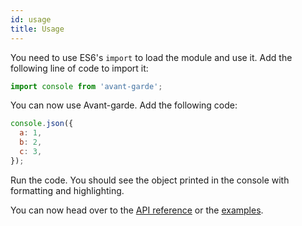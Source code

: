 ```yaml
---
id: usage
title: Usage
---
```


You need to use ES6's `import` to load the module and use it. Add the following line of code to import it:

```javascript
import console from 'avant-garde';
```

You can now use Avant-garde. Add the following code:

```javascript
console.json({
  a: 1,
  b: 2,
  c: 3,
});
```

Run the code. You should see the object printed in the console with formatting and highlighting.

You can now head over to the [API reference](/docs/api) or the [examples](/docs/examples).
